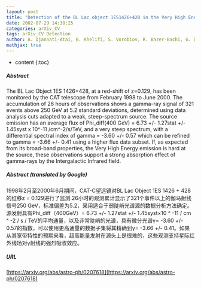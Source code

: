 ```yaml
---
layout: post
title: "Detection of the BL Lac object 1ES1426+428 in the Very High Energy gamma-ray band by the CAT Telescope from 1998-2000"
date: 2002-07-29 14:38:25
categories: arXiv_CV
tags: arXiv_CV Detection
author: A. Djannati-Atai, B. Khelifi, S. Vorobiov, R. Bazer-Bachi, G. Debiais, B. Degrange, P. Espigat, B. Fabre, G. Fontaine, P. Goret, C. Gouiffes, C. Masterson, F. Piron, M. Punch, M. Rivoal, L. Rob, J.-P. Tavernet
mathjax: true
---
```


* content
{:toc}

##### Abstract
The BL Lac Object 1ES 1426+428, at a red-shift of z=0.129, has been monitored by the CAT telescope from February 1998 to June 2000. The accumulation of 26 hours of observations shows a gamma-ray signal of 321 events above 250 GeV at 5.2 standard deviations, determined using data analysis cuts adapted to a weak, steep-spectrum source. The source emission has an average flux of Phi_diff(400 GeV) = 6.73 +/- 1.27stat +/- 1.45syst x 10^-11 /cm^-2/s/TeV, and a very steep spectrum, with a differential spectral index of gamma = -3.60 +/- 0.57 which can be refined to gamma = -3.66 +/- 0.41 using a higher flux data subset. If, as expected from its broad-band properties, the Very High Energy emission is hard at the source, these observations support a strong absorption effect of gamma-rays by the Intergalactic Infrared field.

##### Abstract (translated by Google)
1998年2月至2000年6月期间，CAT-C望远镜对BL Lac Object 1ES 1426 + 428的红移z = 0.129进行了监测.26小时的观测累计显示了321个事件以上的伽马射线信号250 GeV，标准偏差为5.2，采用适合于弱陡峭光谱源的数据分析方法确定。源发射具有Phi_diff（400GeV）= 6.73 +/- 1.27stat +/- 1.45syst×10 ^ -11 / cm ^ -2 / s / TeV的平均通量，以及非常陡峭的光谱，具有微分光谱γ= -3.60 +/- 0.57的指数，可以使用更高通量的数据子集将其精确到γ= -3.66 +/- 0.41。如果从其宽带特性的预期来看，超高能量发射在源头上是很难的，这些观测支持星际红外线场对γ射线的强烈吸收效应。

##### URL
[https://arxiv.org/abs/astro-ph/0207618](https://arxiv.org/abs/astro-ph/0207618)


